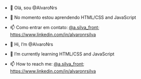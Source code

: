 - 👋 Olá, sou @AlvaroNrs
- 🌱 No momento estou aprendendo HTML/CSS and JavaScript
- 📫 Como entrar em contato: [@a.silva_front](https://www.instagram.com); https://www.linkedin.com/in/alvaronrsilva

- 👋 Hi, I’m @AlvaroNrs
- 🌱 I’m currently learning HTML/CSS and JavaScript
- 📫 How to reach me: [@a.silva_front](https://www.instagram.com); https://www.linkedin.com/in/alvaronrsilva

<!---
AlvaroNrs/AlvaroNrs is a ✨ special ✨ repository because its `README.md` (this file) appears on your GitHub profile.
You can click the Preview link to take a look at your changes.
--->
